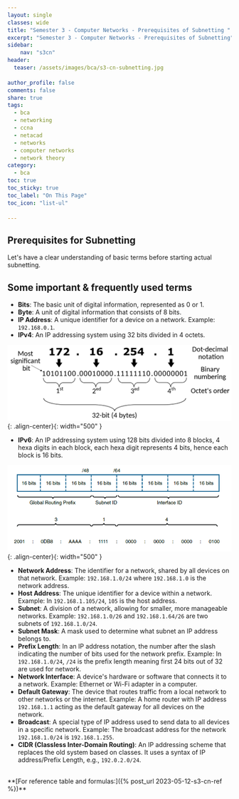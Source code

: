 ```yaml
---
layout: single
classes: wide
title: "Semester 3 - Computer Networks - Prerequisites of Subnetting "
excerpt: "Semester 3 - Computer Networks - Prerequisites of Subnetting"
sidebar:
    nav: "s3cn"
header:
  teaser: /assets/images/bca/s3-cn-subnetting.jpg

author_profile: false
comments: false
share: true
tags:
  - bca
  - networking
  - ccna
  - netacad
  - networks
  - computer networks
  - network theory
category:
  - bca
toc: true
toc_sticky: true
toc_label: "On This Page"
toc_icon: "list-ul"

---
```


## Prerequisites for Subnetting

Let's have a clear understanding of basic terms before starting actual subnetting.

## Some important & frequently used terms

- **Bits**: The basic unit of digital information, represented as 0 or 1.
- **Byte**: A unit of digital information that consists of 8 bits.
- **IP Address**: A unique identifier for a device on a network. Example: `192.168.0.1`.
- **IPv4**: An IP addressing system using 32 bits divided in 4 octets.

![image-center](/assets/images/bca/s3-cn/images/ip4.png){: .align-center}{: width="500" }

- **IPv6**: An IP addressing system using 128 bits divided into 8 blocks, 4 hexa digits in each block, each hexa digit represents 4 bits, hence each block is 16 bits.

![image-center](/assets/images/bca/s3-cn/images/ip6.png){: .align-center}{: width="500" }

- **Network Address**: The identifier for a network, shared by all devices on that network. Example: `192.168.1.0/24` where `192.168.1.0` is the network address.
- **Host Address**: The unique identifier for a device within a network. Example: In `192.168.1.105/24`, `105` is the host address.
- **Subnet**: A division of a network, allowing for smaller, more manageable networks. Example: `192.168.1.0/26` and `192.168.1.64/26` are two subnets of `192.168.1.0/24`.
- **Subnet Mask**: A mask used to determine what subnet an IP address belongs to.
- **Prefix Length**: In an IP address notation, the number after the slash indicating the number of bits used for the network prefix. Example: In `192.168.1.0/24`, `/24` is the prefix length meaning first 24 bits out of 32 are used for network.
- **Network Interface**: A device's hardware or software that connects it to a network. Example: Ethernet or Wi-Fi adapter in a computer.
- **Default Gateway**: The device that routes traffic from a local network to other networks or the internet. Example: A home router with IP address `192.168.1.1` acting as the default gateway for all devices on the network.
- **Broadcast**: A special type of IP address used to send data to all devices in a specific network. Example: The broadcast address for the network `192.168.1.0/24` is `192.168.1.255`.
- **CIDR (Classless Inter-Domain Routing)**: An IP addressing scheme that replaces the old system based on classes. It uses a syntax of IP address/Prefix Length, e.g., `192.0.2.0/24`.

<br>
**[For reference table and formulas:]({% post_url 2023-05-12-s3-cn-ref %})**
